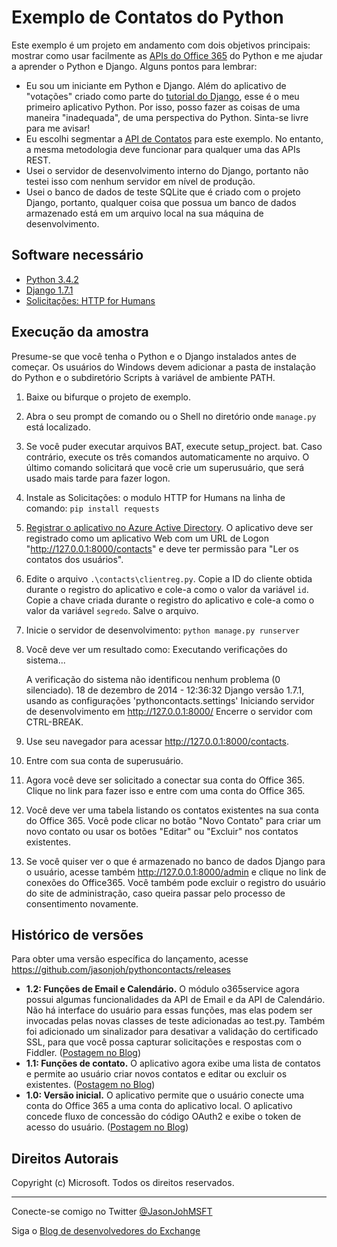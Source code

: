 # Exemplo de Contatos do Python #

Este exemplo é um projeto em andamento com dois objetivos principais: mostrar como usar facilmente as [APIs do Office 365](http://msdn.microsoft.com/en-us/office/office365/api/api-catalog) do Python e me ajudar a aprender o Python e Django. Alguns pontos para lembrar:

- Eu sou um iniciante em Python e Django. Além do aplicativo de "votações" criado como parte do [tutorial do Django](https://docs.djangoproject.com/en/1.7/intro/tutorial01/), esse é o meu primeiro aplicativo Python. Por isso, posso fazer as coisas de uma maneira "inadequada", de uma perspectiva do Python. Sinta-se livre para me avisar!
- Eu escolhi segmentar a [API de Contatos](http://msdn.microsoft.com/office/office365/APi/contacts-rest-operations) para este exemplo. No entanto, a mesma metodologia deve funcionar para qualquer uma das APIs REST.
- Usei o servidor de desenvolvimento interno do Django, portanto não testei isso com nenhum servidor em nível de produção.
- Usei o banco de dados de teste SQLite que é criado com o projeto Django, portanto, qualquer coisa que possua um banco de dados armazenado está em um arquivo local na sua máquina de desenvolvimento.

## Software necessário ##

- [Python 3.4.2](https://www.python.org/downloads/)
- [Django 1.7.1](https://docs.djangoproject.com/en/1.7/intro/install/)
- [Solicitações: HTTP for Humans](http://docs.python-requests.org/en/latest/)

## Execução da amostra ##

Presume-se que você tenha o Python e o Django instalados antes de começar. Os usuários do Windows devem adicionar a pasta de instalação do Python e o subdiretório Scripts à variável de ambiente PATH.

1. Baixe ou bifurque o projeto de exemplo.
2. Abra o seu prompt de comando ou o Shell no diretório onde `manage.py` está localizado.
3. Se você puder executar arquivos BAT, execute setup\_project. bat. Caso contrário, execute os três comandos automaticamente no arquivo. O último comando solicitará que você crie um superusuário, que será usado mais tarde para fazer logon.
4. Instale as Solicitações: o modulo HTTP for Humans na linha de comando: `pip install requests`
5. [Registrar o aplicativo no Azure Active Directory](https://github.com/jasonjoh/office365-azure-guides/blob/master/RegisterAnAppInAzure.md). O aplicativo deve ser registrado como um aplicativo Web com um URL de Logon "http://127.0.0.1:8000/contacts" e deve ter permissão para "Ler os contatos dos usuários".
6. Edite o arquivo `.\contacts\clientreg.py`. Copie a ID do cliente obtida durante o registro do aplicativo e cole-a como o valor da variável `id`. Copie a chave criada durante o registro do aplicativo e cole-a como o valor da variável `segredo`. Salve o arquivo.
7. Inicie o servidor de desenvolvimento: `python manage.py runserver`
8. Você deve ver um resultado como:
Executando verificações do sistema...
    
    A verificação do sistema não identificou nenhum problema (0 silenciado).
	18 de dezembro de 2014 - 12:36:32
	Django versão 1.7.1, usando as configurações 'pythoncontacts.settings'
	Iniciando servidor de desenvolvimento em http://127.0.0.1:8000/
	Encerre o servidor com CTRL-BREAK.
9. Use seu navegador para acessar http://127.0.0.1:8000/contacts.
10. Entre com sua conta de superusuário.
11. Agora você deve ser solicitado a conectar sua conta do Office 365. Clique no link para fazer isso e entre com uma conta do Office 365.
12. Você deve ver uma tabela listando os contatos existentes na sua conta do Office 365. Você pode clicar no botão "Novo Contato" para criar um novo contato ou usar os botões "Editar" ou "Excluir" nos contatos existentes.
13. Se você quiser ver o que é armazenado no banco de dados Django para o usuário, acesse também http://127.0.0.1:8000/admin e clique no link de conexões do Office365. Você também pode excluir o registro do usuário do site de administração, caso queira passar pelo processo de consentimento novamente.

## Histórico de versões ##

Para obter uma versão específica do lançamento, acesse https://github.com/jasonjoh/pythoncontacts/releases

- **1.2: Funções de Email e Calendário.** O módulo o365service agora possui algumas funcionalidades da API de Email e da API de Calendário. Não há interface do usuário para essas funções, mas elas podem ser invocadas pelas novas classes de teste adicionadas ao test.py. Também foi adicionado um sinalizador para desativar a validação do certificado SSL, para que você possa capturar solicitações e respostas com o Fiddler. ([Postagem no Blog](http://blogs.msdn.com/b/exchangedev/archive/2015/01/15/office-365-apis-and-python-part-3-mail-and-calendar-api.aspx))
- **1.1: Funções de contato.** O aplicativo agora exibe uma lista de contatos e permite ao usuário criar novos contatos e editar ou excluir os existentes. ([Postagem no Blog](http://blogs.msdn.com/b/exchangedev/archive/2015/01/09/office-365-apis-and-python-part-2-contacts-api.aspx))
- **1.0: Versão inicial.** O aplicativo permite que o usuário conecte uma conta do Office 365 a uma conta do aplicativo local. O aplicativo concede fluxo de concessão do código OAuth2 e exibe o token de acesso do usuário. ([Postagem no Blog](http://blogs.msdn.com/b/exchangedev/archive/2015/01/05/office-365-apis-and-python-part-1-oauth2.aspx))

## Direitos Autorais ##

Copyright (c) Microsoft. Todos os direitos reservados.

----------
Conecte-se comigo no Twitter [@JasonJohMSFT](https://twitter.com/JasonJohMSFT)

Siga o [Blog de desenvolvedores do Exchange](http://blogs.msdn.com/b/exchangedev/)